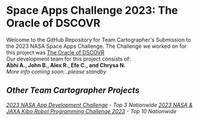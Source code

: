 # Space Apps Challenge 2023: The Oracle of DSCOVR
Welcome to the GitHub Repository for Team Cartographer's Submission to the 2023 NASA Space Apps Challenge. The Challenge we worked on for this project was <a href="https://www.spaceappschallenge.org/2023/challenges/develop-the-oracle-of-dscovr/">The Oracle of DSCOVR</a><br>
Our development team for this project consists of: <br>
<b>Abhi A., John B., Alex R., Efe C., and Chrysa N. </b><br>
<i>More info coming soon...please standby</b>

## Other Team Cartographer Projects 
<a href="https://github.com/abhi-arya1/cartographerADC23">2023 NASA App Development Challenge</a> - Top 3 Nationwide 
<a href="https://github.com/abhi-arya1/Kibo-RPC">2023 NASA & JAXA Kibo Robot Programming Challenge 2023</a> - Top 10 Nationwide
